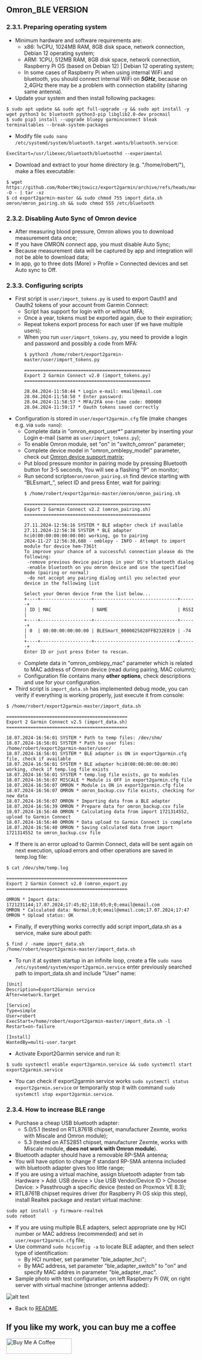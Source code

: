 ## Omron_BLE VERSION

### 2.3.1. Preparing operating system
- Minimum hardware and software requirements are:
  - x86: 1vCPU, 1024MB RAM, 8GB disk space, network connection, Debian 12 operating system;
  - ARM: 1CPU, 512MB RAM, 8GB disk space, network connection, Raspberry Pi OS (based on Debian 12) | Debian 12 operating system;
  - In some cases of Raspberry Pi when using internal WiFi and bluetooth, you should connect internal WiFi on **_5GHz_**, because on 2,4GHz there may be a problem with connection stability (sharing same antenna).
- Update your system and then install following packages:
```
$ sudo apt update && sudo apt full-upgrade -y && sudo apt install -y wget python3 bc bluetooth python3-pip libglib2.0-dev procmail
$ sudo pip3 install --upgrade bluepy garminconnect bleak terminaltables --break-system-packages
```
- Modify file `sudo nano /etc/systemd/system/bluetooth.target.wants/bluetooth.service`:
```
ExecStart=/usr/libexec/bluetooth/bluetoothd --experimental
```
- Download and extract to your home directory (e.g. "/home/robert/"), make a files executable:
```
$ wget https://github.com/RobertWojtowicz/export2garmin/archive/refs/heads/master.tar.gz -O - | tar -xz
$ cd export2garmin-master && sudo chmod 755 import_data.sh omron/omron_pairing.sh && sudo chmod 555 /etc/bluetooth
```
### 2.3.2. Disabling Auto Sync of Omron device
- After measuring blood pressure, Omron allows you to download measurement data once;
- If you have OMRON connect app, you must disable Auto Sync;
- Because measurement data will be captured by app and integration will not be able to download data;
- In app, go to three dots (More) > Profile > Connected devices and set Auto sync to Off.

### 2.3.3. Configuring scripts
- First script is `user/import_tokens.py` is used to export Oauth1 and Oauth2 tokens of your account from Garmin Connect:
  - Script has support for login with or without MFA;
  - Once a year, tokens must be exported again, due to their expiration;
  - Repeat tokens export process for each user (if we have multiple users);
  - When you run `user/import_tokens.py`, you need to provide a login and password and possibly a code from MFA:
	```
	$ python3 /home/robert/export2garmin-master/user/import_tokens.py

	===============================================
	Export 2 Garmin Connect v2.0 (import_tokens.py)
	===============================================

	28.04.2024-11:58:44 * Login e-mail: email@email.com
	28.04.2024-11:58:50 * Enter password:
	28.04.2024-11:58:57 * MFA/2FA one-time code: 000000
	28.04.2024-11:59:17 * Oauth tokens saved correctly
	```
- Configuration is stored in `user/export2garmin.cfg` file (make changes e.g. via `sudo nano`):
  - Complete data in "omron_export_user*" parameter by inserting your Login e-mail (same as `user/import_tokens.py`);
  - To enable Omron module, set "on" in "switch_omron" parameter;
  - Complete device model in "omron_omblepy_model" parameter, check out [Omron device support matrix](https://github.com/userx14/omblepy?tab=readme-ov-file#omron-device-support-matrix);
  - Put blood pressure monitor in pairing mode by pressing Bluetooth button for 3-5 seconds, You will see a flashing "P" on monitor;
  - Run second script`omron/omron_pairing.sh` find device starting with “BLEsmart_”, select ID and press Enter, wait for pairing:
    ```
	$ /home/robert/export2garmin-master/omron/omron_pairing.sh

	===============================================
	Export 2 Garmin Connect v2.2 (omron_pairing.sh)
	===============================================

	27.11.2024-12:56:16 SYSTEM * BLE adapter check if available
	27.11.2024-12:56:38 SYSTEM * BLE adapter hci0(00:00:00:00:00:00) working, go to pairing
	2024-11-27 12:56:38,688 - omblepy - INFO - Attempt to import module for device hem-7361t
	To improve your chance of a successful connection please do the following:
	 -remove previous device pairings in your OS's bluetooth dialog
	 -enable bluetooth on you omron device and use the specified mode (pairing or normal)
	 -do not accept any pairing dialog until you selected your device in the following list

	Select your Omron device from the list below...
	+----+-------------------+-------------------------------+------+
	| ID | MAC               | NAME                          | RSSI |
	+----+-------------------+-------------------------------+------+
	| 0  | 00:00:00:00:00:00 | BLESmart_0000025828FFB232E019 | -74  |
	+----+-------------------+-------------------------------+------+
	Enter ID or just press Enter to rescan.
	```
  - Complete data in "omron_omblepy_mac" parameter which is related to MAC address of Omron device (read during pairing, MAC column);
  - Configuration file contains many **other options**, check descriptions and use for your configuration.
- Third script is `import_data.sh` has implemented debug mode, you can verify if everything is working properly, just execute it from console:
```
$ /home/robert/export2garmin-master/import_data.sh

=============================================
Export 2 Garmin Connect v2.5 (import_data.sh)
=============================================

18.07.2024-16:56:01 SYSTEM * Path to temp files: /dev/shm/
18.07.2024-16:56:01 SYSTEM * Path to user files: /home/robert/export2garmin-master/user/
18.07.2024-16:56:01 SYSTEM * BLE adapter is ON in export2garmin.cfg file, check if available
18.07.2024-16:56:01 SYSTEM * BLE adapter hci0(00:00:00:00:00:00) working, check if temp.log file exists
18.07.2024-16:56:01 SYSTEM * temp.log file exists, go to modules
18.07.2024-16:56:07 MISCALE * Module is OFF in export2garmin.cfg file
18.07.2024-16:56:07 OMRON * Module is ON in export2garmin.cfg file
18.07.2024-16:56:07 OMRON * omron_backup.csv file exists, checking for new data
18.07.2024-16:56:07 OMRON * Importing data from a BLE adapter
18.07.2024-16:56:39 OMRON * Prepare data for omron_backup.csv file
18.07.2024-16:56:40 OMRON * Calculating data from import 1721314552, upload to Garmin Connect
18.07.2024-16:56:40 OMRON * Data upload to Garmin Connect is complete
18.07.2024-16:56:40 OMRON * Saving calculated data from import 1721314552 to omron_backup.csv file
```
- If there is an error upload to Garmin Connect, data will be sent again on next execution, upload errors and other operations are saved in temp.log file:
```
$ cat /dev/shm/temp.log

=============================================
Export 2 Garmin Connect v2.0 (omron_export.py
=============================================

OMRON * Import data: 1721231144;17.07.2024;17:45;82;118;65;0;0;email@email.com
OMRON * Calculated data: Normal;0;0;email@email.com;17.07.2024;17:47
OMRON * Upload status: OK
```
- Finally, if everything works correctly add script import_data.sh as a service, make sure about path:
```
$ find / -name import_data.sh
/home/robert/export2garmin-master/import_data.sh
```
- To run it at system startup in an infinite loop, create a file `sudo nano /etc/systemd/system/export2garmin.service` enter previously searched path to import_data.sh and include "User" name:
```
[Unit]
Description=Export2Garmin service
After=network.target

[Service]
Type=simple
User=robert
ExecStart=/home/robert/export2garmin-master/import_data.sh -l
Restart=on-failure

[Install]
WantedBy=multi-user.target
```
- Activate Export2Garmin service and run it:
```
$ sudo systemctl enable export2garmin.service && sudo systemctl start export2garmin.service
```
- You can check if export2garmin service works `sudo systemctl status export2garmin.service` or temporarily stop it with command `sudo systemctl stop export2garmin.service`.

### 2.3.4. How to increase BLE range
- Purchase a cheap USB bluetooth adapter:
  - 5.0/5.1 (tested on RTL8761B chipset, manufacturer Zexmte, works with Miscale and Omron module);
  - 5.3 (tested on ATS2851 chipset, manufacturer Zexmte, works with Miscale module, **does not work with Omron module**).
- Bluetooth adapter should have a removable RP-SMA antenna;
- You will have option to change if standard RP-SMA antenna included with bluetooth adapter gives too little range;
- If you are using a virtual machine, assign bluetooth adapter from tab Hardware > Add: USB device > Use USB Vendor/Device ID > Choose Device: > Passthrough a specific device (tested on Proxmox VE 8.3);
- RTL8761B chipset requires driver (for Raspberry Pi OS skip this step), install Realtek package and restart virtual machine:
```
sudo apt install -y firmware-realtek
sudo reboot
```
- If you are using multiple BLE adapters, select appropriate one by HCI number or MAC address (recommended) and set in `user/export2garmin.cfg` file;
- Use command `sudo hciconfig -a` to locate BLE adapter, and then select type of identification:
  - By HCI number, set parameter "ble_adapter_hci";
  - By MAC address, set parameter "ble_adapter_switch" to "on" and specify MAC addres in parameter "ble_adapter_mac".
- Sample photo with test configuration, on left Raspberry Pi 0W, on right server with virtual machine (stronger antenna added):

![alt text](https://github.com/RobertWojtowicz/export2garmin/blob/master/manuals/usb.jpg)
- Back to [README](https://github.com/RobertWojtowicz/export2garmin/blob/master/README.md).

## If you like my work, you can buy me a coffee
<a href="https://www.buymeacoffee.com/RobertWojtowicz" target="_blank"><img src="https://cdn.buymeacoffee.com/buttons/default-orange.png" alt="Buy Me A Coffee" height="41" width="174"></a>